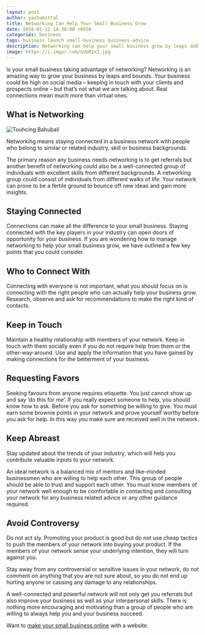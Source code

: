 ```yaml
---
layout: post
author: yashumittal
title: Networking Can Help Your Small Business Grow
date: 2018-01-11 14:30:00 +0530
categories: business
tags: business launch small-business business-advice
description: Networking can help your small business grow by leaps and bounds. Don&#039;t know where to start? Here are a few tips that can help you get going.
image: https://i.imgur.com/GUGR1xI.jpg
---
```


Is your small business taking advantage of networking? Networking is an amazing way to grow your business by leaps and bounds. Your business could be high on social media – keeping in touch with your clients and prospects online – but that’s not what we are talking about. Real connections mean much more than virtual ones.

## What is Networking

![Touhcing Bahubali](https://i.imgur.com/ltSqISX.gif)

Networking means staying connected in a business network with people who belong to similar or related industry, skill or business backgrounds.

The primary reason any business needs networking is to get referrals but another benefit of networking could also be a well-connected group of individuals with excellent skills from different backgrounds. A networking group could consist of individuals from different walks of life. Your network can prove to be a fertile ground to bounce off new ideas and gain more insights.

## Staying Connected

Connections can make all the difference to your small business. Staying connected with the key players in your industry can open doors of opportunity for your business. If you are wondering how to manage networking to help your small business grow, we have outlined a few key points that you could consider.

## Who to Connect With

Connecting with everyone is not important, what you should focus on is connecting with the right people who can actually help your business grow. Research, observe and ask for recommendations to make the right kind of contacts.

## Keep in Touch

Maintain a healthy relationship with members of your network. Keep in touch with them socially even if you do not require help from them or the other-way-around. Use and apply the information that you have gained by making connections for the betterment of your business.

## Requesting Favors

Seeking favours from anyone requires etiquette. You just cannot show up and say ‘do this for me’. If you really expect someone to help, you should know how to ask. Before you ask for something be willing to give. You must earn some brownie points in your network and prove yourself worthy before you ask for help. In this way you make sure are received well in the network.

## Keep Abreast

Stay updated about the trends of your industry, which will help you contribute valuable inputs to your network.

An ideal network is a balanced mix of mentors and like-minded businessmen who are willing to help each other. This group of people should be able to trust and support each other. You must know members of your network well enough to be comfortable in contacting and consulting your network for any business related advice or any other guidance required.

## Avoid Controversy

Do not act sly. Promoting your product is good but do not use cheap tactics to push the members of your network into buying your product. If the members of your network sense your underlying intention, they will turn against you.

Stay away from any controversial or sensitive issues in your network, do not comment on anything that you are not sure about, so you do not end up hurting anyone or causing any damage to any relationships.

A well-connected and powerful network will not only get you referrals but also improve your business as well as your interpersonal skills.  There is nothing more encouraging and motivating than a group of people who are willing to always help you and your business succeed.

Want to [make your small business online](https://www.codecarrot.net/) with a website.
